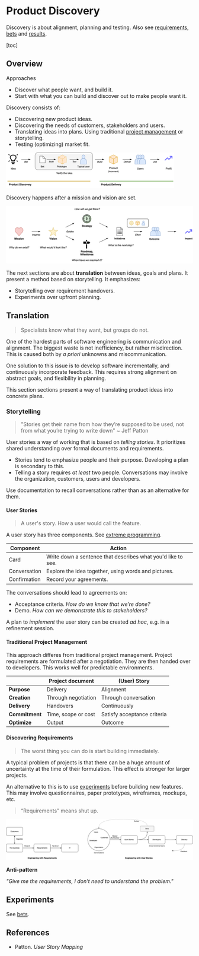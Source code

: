# Product Discovery

Discovery is about alignment, planning and testing. Also see [requirements](project-requirements.md), [bets](bets.md) and [results](realization.md).

[toc]

## Overview

Approaches

- Discover what people want, and build it.
- Start with what you can build and discover out to make people want it.



Discovery consists of:

- Discovering new product ideas.
- Discovering the needs of customers, stakeholders and users.
- Translating ideas into plans. Using traditional [project management](https://en.wikipedia.org/wiki/Project_management) or storytelling.
- Testing (optimizing) market fit.



<img src="../img/prototype-to-release.png" alt="prototype-to-release" style="width:90%;" />

Discovery happens after a mission and vision are set.

![purpose-discovery](../img/purpose-discovery.png)



The next sections are about **translation** between ideas, goals and plans. It present a method based on storytelling. It emphasizes:

- Storytelling over requirement handovers.
- Experiments over upfront planning.



## Translation

>  Specialists know what they want, but groups do not.

One of the hardest parts of software engineering is communication and alignment. The biggest waste is not inefficiency, but rather misdirection. This is caused both by *a priori* unknowns and miscommunication.

One solution to this issue is to develop software incrementally, and continuously incorporate feedback. This requires strong alignment on abstract goals, and flexibility in planning.

This section sections present a way of translating product ideas into concrete plans.



### Storytelling

>  "Stories get their name from how they’re supposed to be used, not from what you’re trying to write down" ~ Jeff Patton

User stories a way of working that is based on *telling stories*. It prioritizes shared understanding over formal documents and requirements. 

- Stories tend to emphasize people and their purpose. Developing a plan is secondary to this.
- Telling a story requires *at least* two people. Conversations may involve the organization, customers, users and developers.

Use documentation to recall conversations rather than as an alternative for them.

#### User Stories

> A user's story. How a user would call the feature.

A user story has three components. See [extreme programming](https://en.wikipedia.org/wiki/Extreme_programming).

| Component    | Action                                                       |
| ------------ | ------------------------------------------------------------ |
| Card         | Write down a sentence that describes what you'd like to see. |
| Conversation | Explore the idea together, using words and pictures.         |
| Confirmation | Record your agreements.                                      |

The conversations should lead to agreements on:

- Acceptance criteria. *How do we know that we’re done?*
- Demo. *How can we demonstrate this to stakeholders?*

A plan to *implement* the user story can be created *ad hoc*, e.g. in a refinement session.



#### Traditional Project Management

This approach differes from traditional project management. Project requirements are formulated after a negotiation. They are then handed over to developers. This works well for predictable environments.

|                | Project document    | (User) Story                |
| -------------- | ------------------- | --------------------------- |
| **Purpose**    | Delivery            | Alignment                   |
| **Creation**   | Through negotiation | Through conversation        |
| **Delivery**   | Handovers           | Continuously                |
| **Commitment** | Time, scope or cost | Satisfy acceptance criteria |
| **Optimize**   | Output              | Outcome                     |



#### Discovering Requirements

> The worst thing you can do is start building immediately.

A typical problem of projects is that there can be a huge amount of uncertainty at the time of their formulation. This effect is stronger for larger projects.

An alternative to this is to use [experiments](bets.md) before building new features. This may involve questionnaires, paper prototypes, wireframes, mockups, etc.



> “Requirements” means shut up.

![user-story-requirements](../img/user-story-requirements.png)



**Anti-pattern**

*"Give me the requirements, I don't need to understand the problem."*



## Experiments

See [bets](bets.md).



## References

- Patton. *User Story Mapping*

